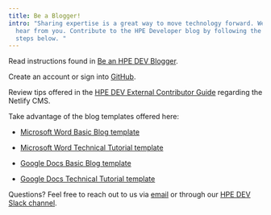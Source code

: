 ```yaml
---
title: Be a Blogger!
intro: "Sharing expertise is a great way to move technology forward. We want to
  hear from you. Contribute to the HPE Developer blog by following the simple
  steps below. "
---
```

Read instructions found in [Be an HPE DEV Blogger](https://developer.hpe.com/blog/be-an-hpe-dev-blogger/). 

Create an account or sign into [GitHub](https://github.com/login?return_to=https%3A%2F%2Fgithub.com%2Fhpe-dev-incubator%2Fhpe-dev-portal%2Ffork). 

Review tips offered in the [HPE DEV External Contributor Guide](https://github.com/hpe-dev-incubator/hpe-dev-portal/blob/master/docs/ContributorGuide-v2.md) regarding the Netlify CMS. 

Take advantage of the blog templates offered here: 

- [Microsoft Word Basic Blog template](https://hpe-developer-portal.s3.amazonaws.com/uploads/media/2021/8/HPE-DEV-BASIC-BLOG-TEMPLATE-FINAL.docx) 

- [Microsoft Word Technical Tutorial template](https://hpe-developer-portal.s3.amazonaws.com/uploads/media/2021/8/HPE-DEV-TECHNICAL-TUTORIAL-TEMPLATE-FINAL.docx)

- [Google Docs Basic Blog template](https://docs.google.com/document/d/1uAHcsJxavfmC0oRoccjBFI_WmuALDWhOINATiCEoDIw/edit) 

- [Google Docs Technical Tutorial template](https://docs.google.com/document/d/1bY0QL0TYgQtzjCF4JpsLbDMvPUMarIwQoVZFjQYej1Y/edit) 

Questions? Feel free to reach out to us via [email](mailto:hpedev@hpe.com) or through our [HPE DEV Slack channel](https://slack.hpedev.io/).